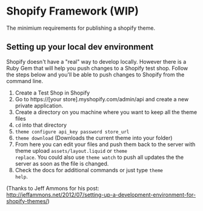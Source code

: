 # Shopify Framework (WIP)
The minimium requirements for publishing a shopify theme.

## Setting up your local dev environment
Shopify doesn't have a "real" way to develop locally. However there is a Ruby Gem that will help you push changes to a Shopify test shop. Follow the steps below and you'll be able to push changes to Shopify from the command line.

1. Create a Test Shop in Shopify
2. Go to https://[your store].myshopify.com/admin/api and create a new private application.
3. Create a directory on you machine where you want to keep all the theme files
4. <code>cd</code> into that directory
5. <code>theme configure api_key password store_url</code>
6. <code>theme download</code> (Downloads the current theme into your folder)
7. From here you can edit your files and push them back to the server with theme upload <code>assets/layout.liquid</code> or <code>theme replace</code>. You could also use <code>theme watch</code> to push all updates the the server as soon as the file is changed.
8. Check the docs for additional commands or just type <code>theme help</code>.

(Thanks to Jeff Ammons for his post: http://jeffammons.net/2012/07/setting-up-a-development-environment-for-shopify-themes/)